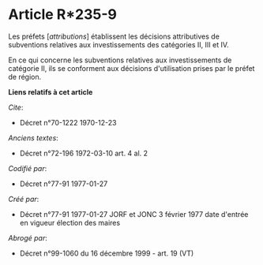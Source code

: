 # Article R*235-9

Les préfets [*attributions*] établissent les décisions attributives de subventions relatives aux investissements des
catégories II, III et IV. 

En ce qui concerne les subventions relatives aux investissements de catégorie II, ils se conforment aux décisions
d'utilisation prises par le préfet de région.

**Liens relatifs à cet article**

_Cite_:

  - Décret n°70-1222 1970-12-23

_Anciens textes_:

  - Décret n°72-196 1972-03-10 art. 4 al. 2

_Codifié par_:

  - Décret n°77-91 1977-01-27

_Créé par_:

  - Décret n°77-91 1977-01-27 JORF et JONC 3 février 1977 date d'entrée en vigueur élection des maires

_Abrogé par_:

  - Décret n°99-1060 du 16 décembre 1999 - art. 19 (VT)
